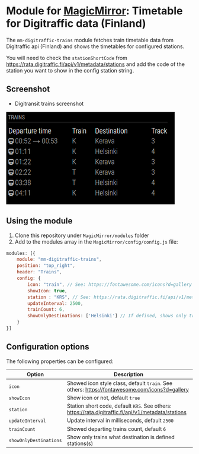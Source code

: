 # Module for [MagicMirror](https://magicmirror.builders/): Timetable for Digitraffic data (Finland)

The `mm-digitraffic-trains` module fetches train timetable data from Digitraffic api (Finland) and shows the timetables for configured stations.

You will need to check the `stationShortCode` from https://rata.digitraffic.fi/api/v1/metadata/stations and add the code of the station you want to show in the config station string.

## Screenshot

- Digitransit trains screenshot

![Digitransit trains screenshot](screenshot.png)

## Using the module

1) Clone this repository under `MagicMirror/modules` folder
2) Add to the modules array in the `MagicMirror/config/config.js` file:
````javascript
modules: [{
	module: "mm-digitraffic-trains",
	position: "top_right",
	header: "Trains",
	config: {
		icon: "train", // See: https://fontawesome.com/icons?d=gallery
		showIcon: true,
		station : "KRS", // See: https://rata.digitraffic.fi/api/v1/metadata/stations
		updateInterval: 2500,
		trainCount: 6,
		showOnlyDestinations: ['Helsinki'] // If defined, shows only trains what destination is defined station(s). Increase also trainCount if defined.
	}
}]
````

## Configuration options

The following properties can be configured:


| Option                       	| Description
| -----------------------------	| -----------
| `icon`						| Showed icon style class, default `train`. See others: https://fontawesome.com/icons?d=gallery
| `showIcon`					| Show icon or not, default `true`
| `station`						| Station short code, default `KRS`. See others: https://rata.digitraffic.fi/api/v1/metadata/stations
| `updateInterval`				| Update interval in milliseconds, default `2500`
| `trainCount`					| Showed departing trains count, default `6`
| `showOnlyDestinations`		| Show only trains what destination is defined stations(s)
